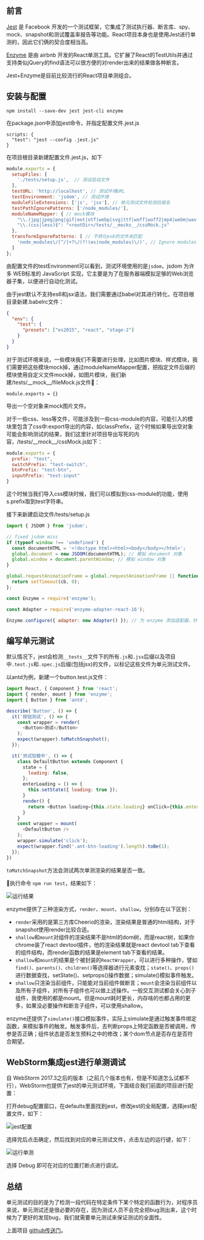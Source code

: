 ## 前言

[Jest](https://facebook.github.io/jest/) 是 Facebook 开发的一个测试框架，它集成了测试执行器、断言库、spy、mock、snapshot和测试覆盖率报告等功能。React项目本身也是使用Jest进行单测的，因此它们俩的契合度相当高。

[Enzyme](http://airbnb.io/enzyme/) 是由 airbnb 开发的React单测工具。它扩展了React的TestUtils并通过支持类似jQuery的find语法可以很方便的对render出来的结果做各种断言。

Jest+Enzyme是目前比较流行的React项目单测组合。

## 安装与配置

```
npm install --save-dev jest jest-cli enzyme
```

在package.json中添加jest命令，并指定配置文件.jest.js

```
scripts: {
  "test": "jest --config .jest.js"
}
```

在项目根目录新建配置文件.jest.js，如下

```js
module.exports = {
  setupFiles: [
    './tests/setup.js',  // 测试启动文件
  ],
  testURL: 'http://localhost', // 测试环境URL
  testEnvironment: 'jsdom', // 测试环境
  moduleFileExtensions: ['js', 'jsx'], // 单元测试文件检测后缀名
  testPathIgnorePatterns: ['/node_modules/'],
  moduleNameMapper: { // mock模块
    "\\.(jpg|jpeg|png|gif|eot|otf|webp|svg|ttf|woff|woff2|mp4|webm|wav|mp3|m4a|aac|oga)$": "<rootDir>/tests/__mocks__/fileMock.js",
    "\\.(css|less)$": "<rootDir>/tests/__mocks__/cssMock.js"
  },
  transformIgnorePatterns: [ // 不转化es6的文件夹匹配
    'node_modules\/[^/]+?\/(?!(es|node_modules)\/)', // Ignore modules without es dir
  ]
};
```

由配置文件的testEnvironment可以看到，测试环境使用的是`jsdom`，jsdom 为许多 WEB标准的 JavaScript 实现，它主要是为了在服务器端模拟足够的Web浏览器子集，以便进行自动化测试。

由于jest默认不支持es6和jsx语法，我们需要通过babel对其进行转化，在项目根目录新建.babelrc文件：

```json
{
  "env": {
    "test": {
      "presets": ["es2015", "react", "stage-2"]
    }
  }
}
```

对于测试环境来说，一些模块我们不需要进行处理，比如图片模块、样式模块，我们需要把这些模块mock掉，通过moduleNameMapper配置，把指定文件后缀的模块使用自定义文件mock掉，如图片模块，我们新建/tests/\_\_mock__/fileMock.js文件：

```
module.exports = {}
```

导出一个空对象来mock图片文件。

对于一些css、less等文件，可能涉及到一些css-module的内容，可能引入的模块里包含了css中:export导出的内容，如classPrefix，这个时候如果导出空对象可能会影响测试的结果，我们这里针对项目导出写死的内容，/tests/\_\_mock__/cssMock.js如下：

```js
module.exports = {
  prefix: "test",
  switchPrefix: "test-switch",
  btnPrefix: "test-btn",
  inputPrefix: "test-input"
}
```

这个时候当我们导入css模块时候，我们可以模拟到css-module的功能，使用s.prefix取到test字符串。

接下来新建启动文件/tests/setup.js

```js
import { JSDOM } from 'jsdom';

// fixed jsdom miss
if (typeof window !== 'undefined') {
  const documentHTML = '<!doctype html><html><body</body></html>';
  global.document = new JSDOM(documentHTML); // 模拟 document 对象
  global.window = document.parentWindow; // 模拟 window 对象
}

global.requestAnimationFrame = global.requestAnimationFrame || function (cb) {  // 处理兼容 添加 requestAnimationFrame 动画函数
  return setTimeout(cb, 0);
};

const Enzyme = require('enzyme');

const Adapter = require('enzyme-adapter-react-16'); 

Enzyme.configure({ adapter: new Adapter() }); // 为 enzyme 添加适配器，针对不同的react版本使用不同的适配器

```

## 编写单元测试

默认情况下，jest会检测`__tests__`文件下的所有`.js`和`.jsx`后缀以及项目中`.test.js`和`.spec.js`后缀(包括jsx)的文件，以标记这些文件为单元测试文件。

以antd为例，新建一个button.test.js文件：

```js
import React, { Component } from 'react';
import { render, mount } from 'enzyme';
import { Button } from 'antd';

describe('Button', () => {
  it('按钮测试', () => {
    const wrapper = render(
      <Button>测试</Button>
    );
    expect(wrapper).toMatchSnapshot();
  });

  it('测试加载中', () => {
    class DefaultButton extends Component {
      state = {
        loading: false,
      };
      enterLoading = () => {
        this.setState({ loading: true });
      }
      render() {
        return <Button loading={this.state.loading} onClick={this.enterLoading}>Button</Button>;
      }
    }
    const wrapper = mount(
      <DefaultButton />
    );
    wrapper.simulate('click');
    expect(wrapper.find('.ant-btn-loading').length).toBe(1);
  });
})
```

`toMatchSnapshot`方法会测试两次单测渲染的结果是否一致。

执行命令 `npm run test`，结果如下：

![运行结果](./images/1.jpg)

enzyme提供了三种渲染方式，`render`、`mount`、`shallow`，分别存在以下区别：

* `render`采用的是第三方库Cheerio的渲染，渲染结果是普通的html结构，对于snapshot使用render比较合适。
* `shallow`和`mount`对组件的渲染结果不是html的dom树，而是react树，如果你chrome装了react devtool插件，他的渲染结果就是react devtool tab下查看的组件结构，而render函数的结果是element tab下查看的结果。
* `shallow`和`mount`的结果是个被封装的`ReactWrapper`，可以进行多种操作，譬如`find()、parents()、children()`等选择器进行元素查找；`state()`、`props()`进行数据查找，setState()、setprops()操作数据；simulate()模拟事件触发。
* `shallow`只渲染当前组件，只能能对当前组件做断言；`mount`会渲染当前组件以及所有子组件，对所有子组件也可以做上述操作。一般交互测试都会关心到子组件，我使用的都是mount。但是mount耗时更长，内存啥的也都占用的更多，如果没必要操作和断言子组件，可以使用shallow。

enzyme还提供了`simulate()`接口模拟事件，实际上simulate是通过触发事件绑定函数，来模拟事件的触发。触发事件后，去判断props上特定函数是否被调用，传参是否正确；组件状态是否发生预料之中的修改；某个dom节点是否存在是否符合期望。

## WebStorm集成jest进行单测调试

自 WebStorm 2017.3之后的版本（之前几个版本也有，但是不知道怎么试都不行），WebStorm也提供了jest的单元测试环境，下面结合我们前面的项目进行配置：

打开debug配置窗口，在defaults里面找到jest，修改jest的全局配置，选择jest配置文件，如下：

![jest配置](./images/2.png)

选择完后点击确定，然后找到对应的单元测试文件，点击左边的运行键，如下：

![运行单测](./images/3.png)

选择 Debug 即可在对应的位置打断点进行调试。

## 总结

单元测试的目的是为了检测一段代码在特定条件下某个特定的函数行为，对程序员来说，单元测试还是很必要的存在，因为测试人员不会完全把bug测出来，这个时候为了更好的发现bug，我们就需要单元测试来保证测试的全面性。

上面项目 [github传送门](https://github.com/yacan8/jest-enzyme)。








